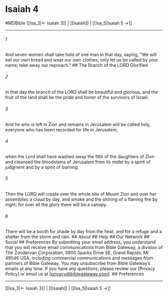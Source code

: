 # Isaiah 4
#MDBible
[[Isa_3|← Isaiah 3]] | [[Isaiah]] | [[Isa_5|Isaiah 5 →]]

***


###### 1 
And seven women shall take hold of one man in that day, saying, "We will eat our own bread and wear our own clothes, only let us be called by your name; take away our reproach." ## The Branch of the LORD Glorified 

###### 2 
In that day the branch of the LORD shall be beautiful and glorious, and the fruit of the land shall be the pride and honor of the survivors of Israel. 

###### 3 
And he who is left in Zion and remains in Jerusalem will be called holy, everyone who has been recorded for life in Jerusalem, 

###### 4 
when the Lord shall have washed away the filth of the daughters of Zion and cleansed the bloodstains of Jerusalem from its midst by a spirit of judgment and by a spirit of burning. 

###### 5 
Then the LORD will create over the whole site of Mount Zion and over her assemblies a cloud by day, and smoke and the shining of a flaming fire by night; for over all the glory there will be a canopy. 

###### 6 
There will be a booth for shade by day from the heat, and for a refuge and a shelter from the storm and rain. ## About ## Help ## Our Network ## Social ## Preferences By submitting your email address, you understand that you will receive email communications from Bible Gateway, a division of The Zondervan Corporation, 3900 Sparks Drive SE, Grand Rapids, MI 49546 USA, including commercial communications and messages from partners of Bible Gateway. You may unsubscribe from Bible Gateway&rsquo;s emails at any time. If you have any questions, please review our [Privacy Policy] or email us at [privacy@biblegateway.com]. ## Preferences

***

[[Isa_3|← Isaiah 3]] | [[Isaiah]] | [[Isa_5|Isaiah 5 →]]
